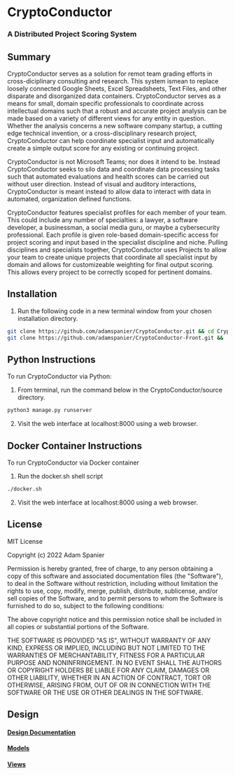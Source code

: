 # CryptoConductor 
### A Distributed Project Scoring System

## Summary
CryptoConductor serves as a solution for remot team grading efforts in cross-diciplinary consulting and research. This system ismean to replace loosely connected Google Sheets, Excel Spreadsheets, Text Files, and other disparate and disorganized data containers. CryptoConductor serves as a means for small, domain specific professionals to coordinate across intellectual domains such that a robust and accurate project analysis can be made based on a variety of different views for any entity in question. Whether the analysis concerns a new software company startup, a cutting edge technical invention, or a cross-disciplinary research project, CryptoConductor can help coordinate specialist input and automatically create a simple output score for any existing or continuing project.

CryptoConductor is not Microsoft Teams; nor does it intend to be. Instead CryptoConductor seeks to silo data and coordinate data processing tasks such that automated evaluations and health scores can be carried out without user direction. Instead of visual and auditory interactions, CryptoConductor is meant instead to allow data to interact with data in automated, organization defined functions.

CryptoConductor features specialist profiles for each member of your team. This could include any number of specialties: a lawyer, a software developer, a businessman, a social media guru, or maybe a cybersecurity professional. Each profile is given role-based domain-specific access for project scoring and input based in the specialist discipline and niche. Pulling disciplines and specialists together, CryptoConductor uses Projects to allow your team to create unique projects that coordinate all specialist input by domain and allows for customizeable weighting for final output scoring. This allows every project to be correctly scoped for pertinent domains.

## Installation

1. Run the following code in a new terminal window from your chosen installation directory.
```bash
git clone https://github.com/adamspanier/CryptoConductor.git && cd CryptoConductor
git clone https://github.com/adamspanier/CryptoConductor-Front.git && ./run.sh
```

## Python Instructions
To run CryptoConductor via Python: 

1. From terminal, run the command below in the CryptoConductor/source directory.
```bash
python3 manage.py runserver 
```

2. Visit the web interface at localhost:8000 using a web browser.

## Docker Container Instructions

To run CryptoConductor via Docker container

1. Run the docker.sh shell script
```bash
./docker.sh
```

2. Visit the web interface at localhost:8000 using a web browser.

## License
MIT License

Copyright (c) 2022 Adam Spanier

Permission is hereby granted, free of charge, to any person obtaining a copy
of this software and associated documentation files (the "Software"), to deal
in the Software without restriction, including without limitation the rights
to use, copy, modify, merge, publish, distribute, sublicense, and/or sell
copies of the Software, and to permit persons to whom the Software is
furnished to do so, subject to the following conditions:

The above copyright notice and this permission notice shall be included in all
copies or substantial portions of the Software.

THE SOFTWARE IS PROVIDED "AS IS", WITHOUT WARRANTY OF ANY KIND, EXPRESS OR
IMPLIED, INCLUDING BUT NOT LIMITED TO THE WARRANTIES OF MERCHANTABILITY,
FITNESS FOR A PARTICULAR PURPOSE AND NONINFRINGEMENT. IN NO EVENT SHALL THE
AUTHORS OR COPYRIGHT HOLDERS BE LIABLE FOR ANY CLAIM, DAMAGES OR OTHER
LIABILITY, WHETHER IN AN ACTION OF CONTRACT, TORT OR OTHERWISE, ARISING FROM,
OUT OF OR IN CONNECTION WITH THE SOFTWARE OR THE USE OR OTHER DEALINGS IN THE
SOFTWARE.

## Design

#### [Design Documentation](https://github.com/adamspanier/CryptoConductor/blob/main/docs/README.md)
#### [Models](https://github.com/adamspanier/CryptoConductor/blob/main/docs/Models.md)
#### [Views](https://github.com/adamspanier/CryptoConductor/blob/main/docs/Views.md)
